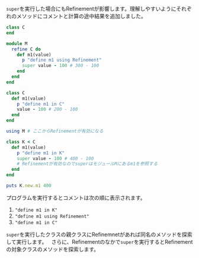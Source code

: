 `super`を実行した場合にもRefinementが影響します。理解しやすいようにそれぞれのメソッドにコメントと計算の途中結果を追加しました。

```ruby
class C
end

module M
  refine C do
    def m1(value)
      p "define m1 using Refinement"
      super value - 100 # 300 - 100
    end
  end
end

class C
  def m1(value)
    p "define m1 in C"
    value - 100 # 200 - 100
  end
end

using M # ここからRefinementが有効になる

class K < C
  def m1(value)
    p "define m1 in K"
    super value - 100 # 400 - 100
    # Refinementが有効なのでsuperはモジュールMにあるm1を参照する
  end
end

puts K.new.m1 400
```

プログラムを実行するとコメントは次の順に表示されます。

1. `"define m1 in K"`
1. `"define m1 using Refinement"`
1. `"define m1 in C"`

`super`を実行したクラスの親クラスにRefinemnetがあれば同名のメソッドを探索して実行します。  
さらに、Refinementのなかで`super`を実行するとRefinementの対象クラスのメソッドを探索します。
